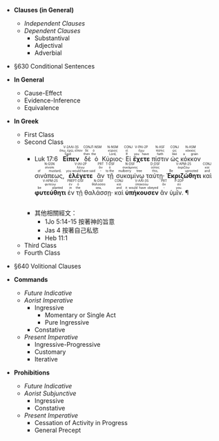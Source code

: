 - <strong>Clauses (in General)</strong>
	- <em>Independent Clauses</em>
	- <em>Dependent Clauses</em>
		- Substantival
		- Adjectival
		- Adverbial

- §630 Conditional Sentences
- <strong>In General</strong>
	- Cause-Effect
	- Evidence-Inference
	- Equivalence
- <strong>In Greek</strong>
	- First Class
	- Second Class
		- <rt>Luk 17:6</rt>  <RUBY><ruby><ruby><strong>Εἶπεν</strong><rt>Said</rt></ruby><rt>ἔπω, ἐρῶ, εἶπον</rt></ruby><rt>V-2AAI-3S</rt></RUBY>  <RUBY><ruby><ruby>δὲ<rt>then</rt></ruby><rt>δέ</rt></ruby><rt>CONJ</rt></RUBY>  <RUBY><ruby><ruby>ὁ<rt>the</rt></ruby><rt>ὁ</rt></ruby><rt>T-NSM</rt></RUBY>  <RUBY><ruby><ruby>Κύριος·<rt>Lord,</rt></ruby><rt>κύριος</rt></ruby><rt>N-NSM</rt></RUBY>  <RUBY><ruby><ruby>Εἰ<rt>If</rt></ruby><rt>εἰ</rt></ruby><rt>CONJ</rt></RUBY>  <RUBY><ruby><ruby><strong>ἔχετε</strong><rt>you have</rt></ruby><rt>ἔχω</rt></ruby><rt>V-PAI-2P</rt></RUBY>  <RUBY><ruby><ruby>πίστιν<rt>faith</rt></ruby><rt>πίστις</rt></ruby><rt>N-ASF</rt></RUBY>  <RUBY><ruby><ruby>ὡς<rt>like</rt></ruby><rt>ὡς</rt></ruby><rt>CONJ</rt></RUBY>  <RUBY><ruby><ruby>κόκκον<rt>a grain</rt></ruby><rt>κόκκος</rt></ruby><rt>N-ASM</rt></RUBY>  <RUBY><ruby><ruby>σινάπεως,<rt>of mustard,</rt></ruby><rt>σίναπι</rt></ruby><rt>N-GSN</rt></RUBY>  <RUBY><ruby><ruby><strong>ἐλέγετε</strong><rt>you would have said</rt></ruby><rt>λέγω</rt></ruby><rt>V-IAI-2P</rt></RUBY>  <RUBY><ruby><ruby>ἂν<rt>-</rt></ruby><rt>ἄν</rt></ruby><rt>PRT</rt></RUBY>  <RUBY><ruby><ruby>τῇ<rt>to the</rt></ruby><rt>ὁ</rt></ruby><rt>T-DSF</rt></RUBY>  <RUBY><ruby><ruby>συκαμίνῳ<rt>mulberry tree</rt></ruby><rt>συκάμινος</rt></ruby><rt>N-DSF</rt></RUBY>  <RUBY><ruby><ruby>ταύτῃ·<rt>this,</rt></ruby><rt>οὗτος</rt></ruby><rt>D-DSF</rt></RUBY>  <RUBY><ruby><ruby><strong>Ἐκριζώθητι</strong><rt>Be uprooted</rt></ruby><rt>ἐκριζόω</rt></ruby><rt>V-APM-2S</rt></RUBY>  <RUBY><ruby><ruby>καὶ<rt>and</rt></ruby><rt>καί</rt></ruby><rt>CONJ</rt></RUBY>  <RUBY><ruby><ruby><strong>φυτεύθητι</strong><rt>be planted</rt></ruby><rt>φυτεύω</rt></ruby><rt>V-APM-2S</rt></RUBY>  <RUBY><ruby><ruby>ἐν<rt>in</rt></ruby><rt>ἐν</rt></ruby><rt>PREP</rt></RUBY>  <RUBY><ruby><ruby>τῇ<rt>the</rt></ruby><rt>ὁ</rt></ruby><rt>T-DSF</rt></RUBY>  <RUBY><ruby><ruby>θαλάσσῃ·<rt>sea,</rt></ruby><rt>θάλασσα</rt></ruby><rt>N-DSF</rt></RUBY>  <RUBY><ruby><ruby>καὶ<rt>and</rt></ruby><rt>καί</rt></ruby><rt>CONJ</rt></RUBY>  <RUBY><ruby><ruby><strong>ὑπήκουσεν</strong><rt>it would have obeyed</rt></ruby><rt>ὑπακούω</rt></ruby><rt>V-AAI-3S</rt></RUBY>  <RUBY><ruby><ruby>ἂν<rt>-</rt></ruby><rt>ἄν</rt></ruby><rt>PRT</rt></RUBY>  <RUBY><ruby><ruby>ὑμῖν. ¶<rt>you.</rt></ruby><rt>σύ</rt></ruby><rt>P-2DP</rt></RUBY><pre></pre> 
		- 其他相關經文：
			- 1Jo 5:14-15 按著神的旨意
			- Jas 4 按著自己私慾
			- Heb 11:1
	- Third Class
	- Fourth Class


- §640 Volitional Clauses
- <strong>Commands</strong>
	- <em>Future Indicative</em>
	- <em>Aorist Imperative</em>
		- Ingressive
			- Momentary or Single Act
			- Pure Ingressive
		- Constative
	- <em>Present Imperative</em>
		- Ingressive-Progressive
		- Customary
		- Iterative
- <strong>Prohibitions</strong>
	- <em>Future Indicative</em>
	- <em>Aorist Subjunctive</em>
		- Ingressive
		- Constative
	- <em>Present Imperative</em>
		- Cessation of Activity in Progress
		- General Precept